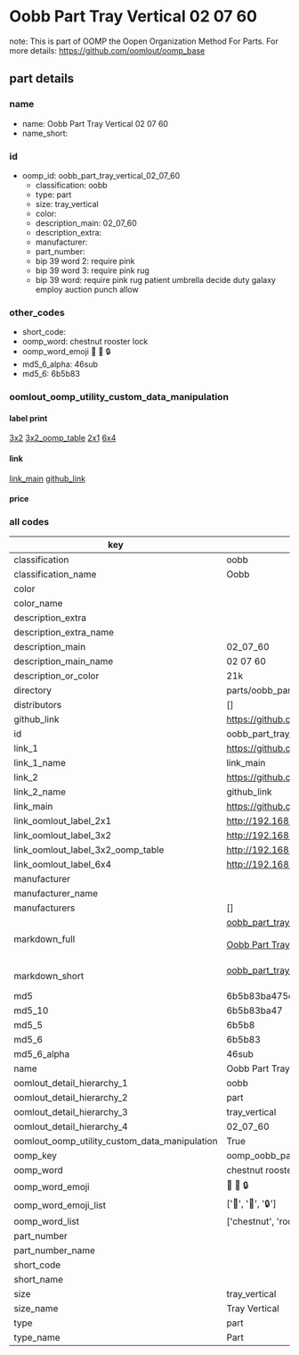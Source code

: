 # Oobb Part Tray Vertical 02 07 60  

note: This is part of OOMP the Oopen Organization Method For Parts. For more details: https://github.com/oomlout/oomp_base

##  part details





### name
* name: Oobb Part Tray Vertical 02 07 60
* name_short: 
### id
* oomp_id: oobb_part_tray_vertical_02_07_60
  * classification: oobb
  * type: part
  * size: tray_vertical
  * color: 
  * description_main: 02_07_60
  * description_extra: 
  * manufacturer: 
  * part_number: 
  * bip 39 word 2: require pink
  * bip 39 word 3: require pink rug
  * bip 39 word: require pink rug patient umbrella decide duty galaxy employ auction punch allow

### other_codes
* short_code: 
* oomp_word: chestnut rooster lock
* oomp_word_emoji :chestnut: :rooster: :lock:
* md5_6_alpha: 46sub
* md5_6: 6b5b83






### oomlout_oomp_utility_custom_data_manipulation
#### label print
[3x2](http://192.168.1.245:1112/?label=oomp%2046sub)
[3x2_oomp_table](http://192.168.1.107:1112/?label=oomp%2046sub)
[2x1](http://192.168.1.242:1112/?label=oomp%2046sub)
[6x4](http://192.168.1.55:1112/?label=oomp%2046sub)    

#### link

[link_main](https://github.com/oomlout/oomlout_oomp_current_version_messy/tree/main/parts/oobb_part_tray_vertical_02_07_60) [github_link](https://github.com/oomlout/oomlout_oomp_part_src/tree/main/parts/oobb_part_tray_vertical_02_07_60)                             

#### price







### all codes 
| key | value |  
| --- | --- |  
| classification | oobb |  
| classification_name | Oobb |  
| color |  |  
| color_name |  |  
| description_extra |  |  
| description_extra_name |  |  
| description_main | 02_07_60 |  
| description_main_name | 02 07 60 |  
| description_or_color | 21k |  
| directory | parts/oobb_part_tray_vertical_02_07_60 |  
| distributors | [] |  
| github_link | https://github.com/oomlout/oomlout_oomp_part_src/tree/main/parts/oobb_part_tray_vertical_02_07_60 |  
| id | oobb_part_tray_vertical_02_07_60 |  
| link_1 | https://github.com/oomlout/oomlout_oomp_current_version_messy/tree/main/parts/oobb_part_tray_vertical_02_07_60 |  
| link_1_name | link_main |  
| link_2 | https://github.com/oomlout/oomlout_oomp_part_src/tree/main/parts/oobb_part_tray_vertical_02_07_60 |  
| link_2_name | github_link |  
| link_main | https://github.com/oomlout/oomlout_oomp_current_version_messy/tree/main/parts/oobb_part_tray_vertical_02_07_60 |  
| link_oomlout_label_2x1 | http://192.168.1.242:1112/?label=oomp%2046sub |  
| link_oomlout_label_3x2 | http://192.168.1.245:1112/?label=oomp%2046sub |  
| link_oomlout_label_3x2_oomp_table | http://192.168.1.107:1112/?label=oomp%2046sub |  
| link_oomlout_label_6x4 | http://192.168.1.55:1112/?label=oomp%2046sub |  
| manufacturer |  |  
| manufacturer_name |  |  
| manufacturers | [] |  
| markdown_full | [oobb_part_tray_vertical_02_07_60](https://github.com/oomlout/oomlout_oomp_current_version_messy/tree/main/parts/oobb_part_tray_vertical_02_07_60)<br>[](https://github.com/oomlout/oomlout_oomp_current_version_messy/tree/main/parts/oobb_part_tray_vertical_02_07_60)<br>[Oobb Part Tray Vertical 02 07 60](https://github.com/oomlout/oomlout_oomp_current_version_messy/tree/main/parts/oobb_part_tray_vertical_02_07_60)<br><br> |  
| markdown_short | [oobb_part_tray_vertical_02_07_60](https://github.com/oomlout/oomlout_oomp_current_version_messy/tree/main/parts/oobb_part_tray_vertical_02_07_60)<br><br> |  
| md5 | 6b5b83ba475ee890e3761a117a2945b8 |  
| md5_10 | 6b5b83ba47 |  
| md5_5 | 6b5b8 |  
| md5_6 | 6b5b83 |  
| md5_6_alpha | 46sub |  
| name | Oobb Part Tray Vertical 02 07 60 |  
| oomlout_detail_hierarchy_1 | oobb |  
| oomlout_detail_hierarchy_2 | part |  
| oomlout_detail_hierarchy_3 | tray_vertical |  
| oomlout_detail_hierarchy_4 | 02_07_60 |  
| oomlout_oomp_utility_custom_data_manipulation | True |  
| oomp_key | oomp_oobb_part_tray_vertical_02_07_60 |  
| oomp_word | chestnut rooster lock |  
| oomp_word_emoji | :chestnut: :rooster: :lock: |  
| oomp_word_emoji_list | [':chestnut:', ':rooster:', ':lock:'] |  
| oomp_word_list | ['chestnut', 'rooster', 'lock'] |  
| part_number |  |  
| part_number_name |  |  
| short_code |  |  
| short_name |  |  
| size | tray_vertical |  
| size_name | Tray Vertical |  
| type | part |  
| type_name | Part |  
